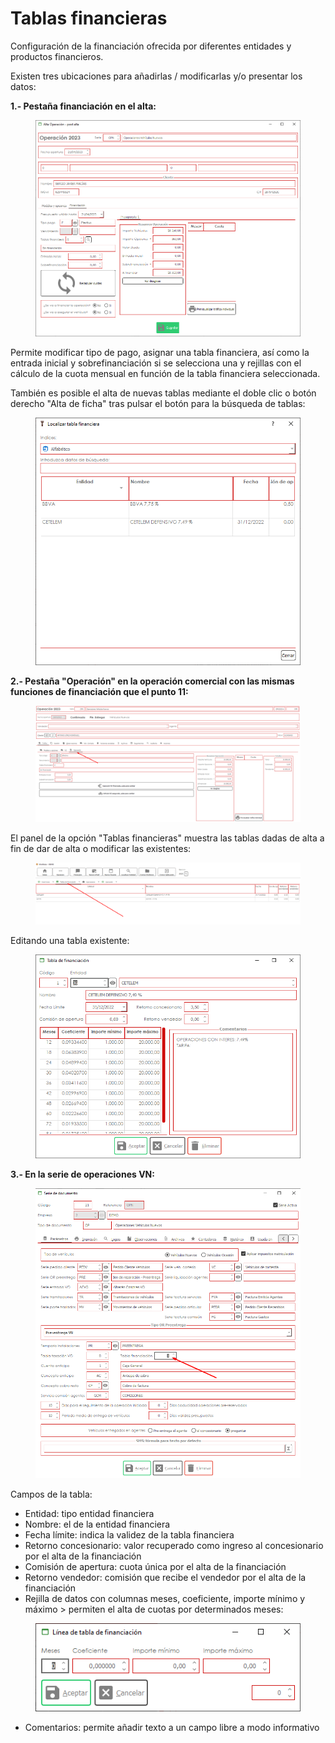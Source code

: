 # Tablas financieras

Configuración de la financiación ofrecida por diferentes entidades y productos financieros.

Existen tres ubicaciones para añadirlas / modificarlas y/o presentar los datos:

**1.- Pestaña financiación en el alta:**

<figure><img src="../../../.gitbook/assets/imagen (5) (10) (1) (1).png" alt=""><figcaption></figcaption></figure>

Permite modificar tipo de pago, asignar una tabla financiera, así como la entrada inicial y sobrefinanciación si se selecciona una y rejillas con el cálculo de la cuota mensual en función de la tabla financiera seleccionada.

También es posible el alta de nuevas tablas mediante el doble clic o botón derecho "Alta de ficha" tras pulsar el botón para la búsqueda de tablas:

<figure><img src="../../../.gitbook/assets/imagen (6) (1) (7) (1) (1).png" alt=""><figcaption></figcaption></figure>

**2.- Pestaña "Operación" en la operación comercial con las mismas funciones de financiación que el punto 11:**

<figure><img src="../../../.gitbook/assets/imagen (9) (7).png" alt=""><figcaption></figcaption></figure>

El panel de la opción "Tablas financieras" muestra las tablas dadas de alta a fin de dar de alta o modificar las existentes:

<figure><img src="../../../.gitbook/assets/imagen (10) (1).png" alt=""><figcaption></figcaption></figure>

Editando una tabla existente:

<figure><img src="../../../.gitbook/assets/imagen (11) (5).png" alt=""><figcaption></figcaption></figure>

**3.- En la serie de operaciones VN:**

<figure><img src="../../../.gitbook/assets/imagen (6) (1) (7).png" alt=""><figcaption></figcaption></figure>

Campos de la tabla:

* Entidad: tipo entidad financiera
* Nombre: el de la entidad financiera
* Fecha límite: indica la validez de la tabla financiera
* Retorno concesionario: valor recuperado como ingreso al concesionario por el alta de la financiación
* Comisión de apertura: cuota única por el alta de la financiación
* Retorno vendedor: comisión que recibe el vendedor por el alta de la financiación
* Rejilla de datos con columnas meses, coeficiente, importe mínimo y máximo > permiten el alta de cuotas por determinados meses:

<figure><img src="../../../.gitbook/assets/imagen (3) (1) (6) (1).png" alt=""><figcaption></figcaption></figure>

* Comentarios: permite añadir texto a un campo libre a modo informativo
